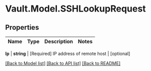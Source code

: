 # Vault.Model.SSHLookupRequest

## Properties

Name | Type | Description | Notes
------------ | ------------- | ------------- | -------------

**Ip** | **string** | [Required] IP address of remote host | [optional] 

[[Back to Model list]](../README.md#documentation-for-models) [[Back to API list]](../README.md#documentation-for-api-endpoints) [[Back to README]](../README.md)

